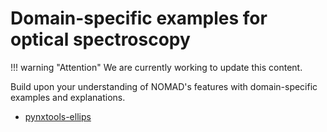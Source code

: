 # Domain-specific examples for optical spectroscopy

!!! warning "Attention"
    We are currently working to update this content.

Build upon your understanding of NOMAD's features with domain-specific examples and explanations.

<!--- ### Contextualization for the technique and the scientific domain TODO-->

- [pynxtools-ellips](https://fairmat-nfdi.github.io/pynxtools-ellips/)
